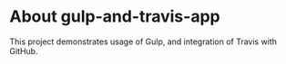 # About gulp-and-travis-app
This project demonstrates usage of Gulp, and integration of Travis with GitHub.
